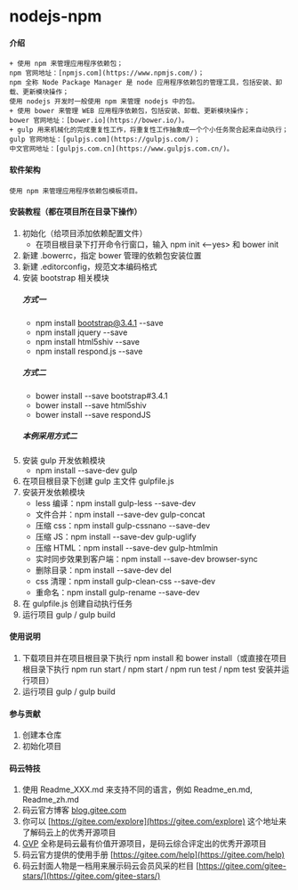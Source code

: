 # nodejs-npm

#### 介绍
	+ 使用 npm 来管理应用程序依赖包；
	npm 官网地址：[npmjs.com](https://www.npmjs.com/)；
    npm 全称 Node Package Manager 是 node 应用程序依赖包的管理工具，包括安装、卸载、更新模块操作；
    使用 nodejs 开发时一般使用 npm 来管理 nodejs 中的包。
    + 使用 bower 来管理 WEB 应用程序依赖包，包括安装、卸载、更新模块操作；
    bower 官网地址：[bower.io](https://bower.io/)。
    + gulp 用来机械化的完成重复性工作，将重复性工作抽象成一个个小任务聚合起来自动执行；
    gulp 官网地址：[gulpjs.com](https://gulpjs.com/)；
    中文官网地址：[gulpjs.com.cn](https://www.gulpjs.com.cn/)。


#### 软件架构
	使用 npm 来管理应用程序依赖包模板项目。


#### 安装教程（都在项目所在目录下操作）

1.  初始化（给项目添加依赖配置文件）
	+ 在项目根目录下打开命令行窗口，输入 npm init <--yes> 和 bower init
2.  新建 .bowerrc，指定 bower 管理的依赖包安装位置
3.  新建 .editorconfig，规范文本编码格式
4.  安装 bootstrap 相关模块
	##### 方式一
	+ npm install bootstrap@3.4.1 --save
	+ npm install jquery --save
	+ npm install html5shiv --save
	+ npm install respond.js --save
	##### 方式二
	+ bower install --save bootstrap#3.4.1
	+ bower install --save html5shiv
	+ bower install --save respondJS
    ##### 本例采用方式二
5.  安装 gulp 开发依赖模块
	+ npm install --save-dev gulp
6.  在项目根目录下创建 gulp 主文件 gulpfile.js
7.  安装开发依赖模块
	+ less 编译：npm install gulp-less --save-dev
	+ 文件合并：npm install --save-dev gulp-concat
	+ 压缩 css：npm install gulp-cssnano --save-dev
	+ 压缩 JS：npm install --save-dev gulp-uglify
	+ 压缩 HTML：npm install --save-dev gulp-htmlmin
	+ 实时同步效果到客户端：npm install --save-dev browser-sync
	+ 删除目录：npm install --save-dev del
	+ css 清理：npm install gulp-clean-css --save-dev
	+ 重命名：npm install gulp-rename --save-dev
8.  在 gulpfile.js 创建自动执行任务
9.  运行项目 gulp / gulp build


#### 使用说明

1.  下载项目并在项目根目录下执行 npm install 和 bower install（或直接在项目根目录下执行 npm run start / npm start / npm run test / npm test 安装并运行项目）
2.  运行项目 gulp / gulp build


#### 参与贡献

1.  创建本仓库
2.  初始化项目


#### 码云特技

1.  使用 Readme\_XXX.md 来支持不同的语言，例如 Readme\_en.md, Readme\_zh.md
2.  码云官方博客 [blog.gitee.com](https://blog.gitee.com)
3.  你可以 [https://gitee.com/explore](https://gitee.com/explore) 这个地址来了解码云上的优秀开源项目
4.  [GVP](https://gitee.com/gvp) 全称是码云最有价值开源项目，是码云综合评定出的优秀开源项目
5.  码云官方提供的使用手册 [https://gitee.com/help](https://gitee.com/help)
6.  码云封面人物是一档用来展示码云会员风采的栏目 [https://gitee.com/gitee-stars/](https://gitee.com/gitee-stars/)
